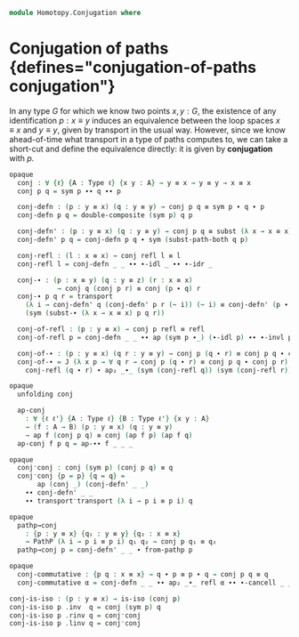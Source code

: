 <!--
```agda
open import 1Lab.Prelude
```
-->

```agda
module Homotopy.Conjugation where
```

# Conjugation of paths {defines="conjugation-of-paths conjugation"}

<!--
```agda
private variable
  ℓ : Level
  A : Type ℓ
  x y z : A
  p q r : x ≡ y

open is-iso
```
-->

In any type $G$ for which we know two points $x, y : G$, the existence
of any identification $p : x \equiv y$ induces an equivalence between
the loop spaces $x \equiv x$ and $y \equiv y$, given by transport in the
usual way. However, since we know ahead-of-time what transport in a type
of paths computes to, we can take a short-cut and define the equivalence
directly: it is given by **conjugation** with $p$.

```agda
opaque
  conj : ∀ {ℓ} {A : Type ℓ} {x y : A} → y ≡ x → y ≡ y → x ≡ x
  conj p q = sym p ∙∙ q ∙∙ p
```

<!--
```agda
opaque
  unfolding conj
```
-->

```agda
  conj-defn : (p : y ≡ x) (q : y ≡ y) → conj p q ≡ sym p ∙ q ∙ p
  conj-defn p q = double-composite (sym p) q p

  conj-defn' : (p : y ≡ x) (q : y ≡ y) → conj p q ≡ subst (λ x → x ≡ x) p q
  conj-defn' p q = conj-defn p q ∙ sym (subst-path-both q p)
```

<!--
```agda
opaque
```
-->

```agda
  conj-refl : (l : x ≡ x) → conj refl l ≡ l
  conj-refl l = conj-defn _ _ ∙∙ ∙-idl _ ∙∙ ∙-idr _

  conj-∙ : (p : x ≡ y) (q : y ≡ z) (r : x ≡ x)
            → conj q (conj p r) ≡ conj (p ∙ q) r
  conj-∙ p q r = transport
    (λ i → conj-defn' q (conj-defn' p r (~ i)) (~ i) ≡ conj-defn' (p ∙ q) r (~ i))
    (sym (subst-∙ (λ x → x ≡ x) p q r))
```

```agda
  conj-of-refl : (p : y ≡ x) → conj p refl ≡ refl
  conj-of-refl p = conj-defn _ _ ∙∙ ap (sym p ∙_) (∙-idl p) ∙∙ ∙-invl p

  conj-of-∙ : (p : y ≡ x) (q r : y ≡ y) → conj p (q ∙ r) ≡ conj p q ∙ conj p r
  conj-of-∙ = J (λ x p → ∀ q r → conj p (q ∙ r) ≡ conj p q ∙ conj p r) λ q r →
    conj-refl (q ∙ r) ∙ ap₂ _∙_ (sym (conj-refl q)) (sym (conj-refl r))
```

```agda
opaque
  unfolding conj

  ap-conj
    : ∀ {ℓ ℓ'} {A : Type ℓ} {B : Type ℓ'} {x y : A}
    → (f : A → B) (p : y ≡ x) (q : y ≡ y)
    → ap f (conj p q) ≡ conj (ap f p) (ap f q)
  ap-conj f p q = ap-∙∙ f _ _ _
```

```agda
opaque
  conj⁻conj : conj (sym p) (conj p q) ≡ q
  conj⁻conj {p = p} {q = q} =
       ap (conj _) (conj-defn' _ _)
    ∙∙ conj-defn' _ _
    ∙∙ transport⁻transport (λ i → p i ≡ p i) q
```

```agda
opaque
  pathp→conj
    : {p : y ≡ x} {q₁ : y ≡ y} {q₂ : x ≡ x}
    → PathP (λ i → p i ≡ p i) q₁ q₂ → conj p q₁ ≡ q₂
  pathp→conj p = conj-defn' _ _ ∙ from-pathp p
```

```agda
opaque
  conj-commutative : {p q : x ≡ x} → q ∙ p ≡ p ∙ q → conj p q ≡ q
  conj-commutative α = conj-defn _ _ ∙∙ ap₂ _∙_ refl α ∙∙ ∙-cancell _ _
```

```agda
conj-is-iso : (p : y ≡ x) → is-iso (conj p)
conj-is-iso p .inv  q = conj (sym p) q
conj-is-iso p .rinv q = conj⁻conj
conj-is-iso p .linv q = conj⁻conj
```

<!--
```agda
opaque
  conj-is-equiv : (p : y ≡ x) → is-equiv (conj p)
  conj-is-equiv p = is-iso→is-equiv (conj-is-iso p)

module conj {ℓ} {A : Type ℓ} {x y : A} (p : y ≡ x) = Equiv (conj p , conj-is-equiv p)
```
-->

